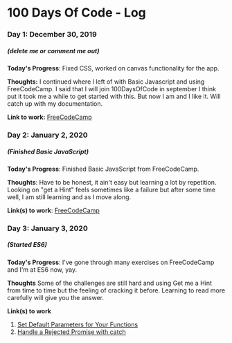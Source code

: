 # 100 Days Of Code - Log

### Day 1: December 30, 2019 
##### (delete me or comment me out)

**Today's Progress**: Fixed CSS, worked on canvas functionality for the app.

**Thoughts:** I continued where I left of with Basic Javascript and using FreeCodeCamp. I said that I will join 100DaysOfCode in september I think put it took me a while to get started with this. But now I am and I like it. Will catch up with my documentation. 

**Link to work:** [FreeCodeCamp](https://www.freecodecamp.org/learn/javascript-algorithms-and-data-structures/basic-javascript/)

### Day 2: January 2, 2020 
##### (Finished Basic JavaScript) 

**Today's Progress**: Finished Basic JavaScript from FreeCodeCamp. 

**Thoughts**: Have to be honest, it ain't easy but learning a lot by repetition. Looking on "get a Hint" feels sometimes like a failure but after some time well, I am still learning and as I move along. 

**Link(s) to work**: [FreeCodeCamp](https://www.freecodecamp.org/learn/javascript-algorithms-and-data-structures/basic-javascript/)


### Day 3: January 3, 2020
##### (Started ES6) 

**Today's Progress**: I've gone through many exercises on FreeCodeCamp and I'm at ES6 now, yay.

**Thoughts** Some of the challenges are still hard and using Get me a Hint from time to time but the feeling of cracking it before. Learning to read more carefully will give you the answer. 

**Link(s) to work**
1. [Set Default Parameters for Your Functions](https://www.freecodecamp.org/learn/javascript-algorithms-and-data-structures/es6/set-default-parameters-for-your-functions)
2. [Handle a Rejected Promise with catch](https://www.freecodecamp.org/learn/javascript-algorithms-and-data-structures/es6/handle-a-rejected-promise-with-catch)
